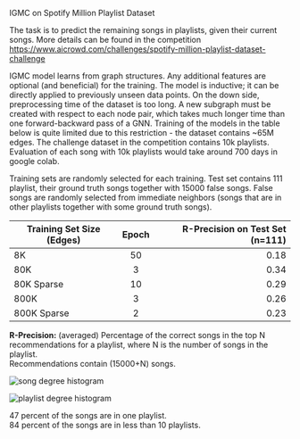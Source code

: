 IGMC on Spotify Million Playlist Dataset

The task is to predict the remaining songs in playlists, given their current songs. More details can 
be found in the competition https://www.aicrowd.com/challenges/spotify-million-playlist-dataset-challenge
 
IGMC model learns from graph structures. Any additional features are optional (and beneficial) for the training. The model is inductive; it can be directly applied to previously unseen data points.
On the down side, preprocessing time of the dataset is too long. A new subgraph must be created with respect to each node pair, which takes much longer time than one forward-backward pass of a GNN.
Training of the models in the table below is quite limited due to this restriction - the dataset contains ~65M edges. The challenge dataset in the competition contains 10k playlists. Evaluation of each song with 10k playlists would take around 700 days in google colab.

Training sets are randomly selected for each training. Test set contains 111 playlist, their ground truth songs together with 15000 false songs. 
False songs are randomly selected from immediate neighbors (songs that are in other playlists together with some ground truth songs).

| Training Set Size (Edges) |  Epoch | R-Precision on Test Set (n=111) |
|-------------------|:------:|------------:|
| 8K                |     50 |        0.18 |
| 80K               |      3 |        0.34 |
| 80K Sparse        |     10 |        0.29 |
| 800K              |      3 |        0.26 |
| 800K Sparse       |      2 |        0.23 |

**R-Precision:** (averaged) Percentage of the correct songs in the top N recommendations for a playlist, where N is the number of songs in the playlist.  
Recommendations contain (15000+N) songs.

![song degree histogram](imgs/songhist.png)

![playlist degree histogram](imgs/plhist.png)

47 percent of the songs are in one playlist.  
84 percent of the songs are in less than 10 playlists.  


